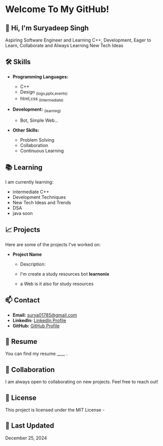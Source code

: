 # Welcome To My GitHub!

## 👋 Hi, I'm Suryadeep Singh

Aspiring Software Engineer and Learning C++, Development, Eager to Learn, Collaborate and Always Learning New Tech Ideas

## 🛠️ Skills

- **Programming Languages:**
  - C++ 
  - Design <sub>(logo,pptx,events)</sub>
  - html,css <sub>(Intermediate)</sub>

- **Development:** <sub>(learning)</sub>
  - Bot, Simple Web...

- **Other Skills:**
  - Problem Solving
  - Collaboration
  - Continuous Learning

## 📚 Learning

I am currently learning:

- intermediate C++
- Development Techniques 
- New Tech Ideas and Trends
- DSA
- java soon

## 📈 Projects

Here are some of the projects I've worked on:

- **Project Name**
  - Description:
  - I'm create a study resources bot <b>learnonix</b>

  -  a Web is it also for study resources
    
## 📫 Contact

- **Email:** [surya01785@gmail.com](mailto:surya01785@gmail.com)
- **LinkedIn:** [LinkedIn Profile](https://www.linkedin.com/)
- **GitHub:** [GitHub Profile](https://github.com/)


## 📄 Resume

You can find my resume ____ .

## 🤝 Collaboration

I am always open to collaborating on new projects. Feel free to reach out!

## 📜 License

This project is licensed under the MIT License - 

## 📅 Last Updated

December 25, 2024
